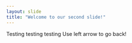 ```yaml
---
layout: slide
title: "Welcome to our second slide!"
---
```

Testing testing testing
Use left arrow to go back!
